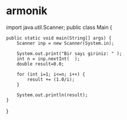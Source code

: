 # armonik

import java.util.Scanner;
public class Main {

    public static void main(String[] args) {
        Scanner inp = new Scanner(System.in);
        
        System.out.print("Bir sayı giriniz: " );
        int n = inp.nextInt(  );
        double result=0.0;
        
        for (int i=1; i<=n; i++) {
            result += (1.0/i);
        }
        
        System.out.println(result);
    }
}
